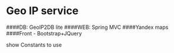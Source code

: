 Geo IP service 
===============================

####DB: GeoIP2DB lite
####WEB: Spring MVC
####Yandex maps
####Front - Bootstrap+JQuery

show Constants to use